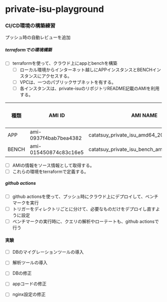 # private-isu-playground

### CI/CD環境の構築練習

プッシュ時の自動レビューを追加

##### terraformでの環境構築
 - [ ] terraformを使って、クラウド上にappとbenchを構築
   - [ ] ローカル環境からインターネット越しにAPPインスタンスとBENCHインスタンスにアクセスする。
   - [ ] VPCは、一つのパブリックサブネットを有する。
   - [ ] 各インスタンスは、private-isuのリポジトリREADME記載のAMIを利用する。

|種類|AMI ID|AMI NAME|推奨インスタンスタイプ|
|---|---|---|---|
|APP|ami-0937f4bab7bea4382|catatsuy_private_isu_amd64_20240323|c7a.large|
|BENCH|ami-015450874c83c16e5|catatsuy_private_isu_bench_amd64_20240323|c7a.xlarge|

   - [ ] AMIの情報をソース情報として取得する。
   - [ ] これらの環境をterraformで定義する。

##### github actions  
 - [ ] github actionsを使って、プッシュ時にクラウド上にデプロイして、ベンチマークを実行
 - [ ] トリガーをディレクトリごとに分けて、必要なものだけをデプロイし直すように設定
 - [ ] ベンチマークの実行時に、クエリの解析やローテートも、github actionsで行う

#### 実験
   - [ ] DBのマイグレーションツールの導入
   - [ ] 解析ツールの導入
   - [ ] DBの修正
   - [ ] appコードの修正
   - [ ] nginx設定の修正


